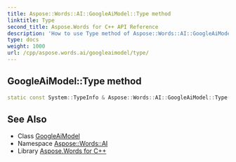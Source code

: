 ```yaml
---
title: Aspose::Words::AI::GoogleAiModel::Type method
linktitle: Type
second_title: Aspose.Words for C++ API Reference
description: 'How to use Type method of Aspose::Words::AI::GoogleAiModel class in C++.'
type: docs
weight: 1000
url: /cpp/aspose.words.ai/googleaimodel/type/
---
```

## GoogleAiModel::Type method




```cpp
static const System::TypeInfo & Aspose::Words::AI::GoogleAiModel::Type()
```

## See Also

* Class [GoogleAiModel](../)
* Namespace [Aspose::Words::AI](../../)
* Library [Aspose.Words for C++](../../../)
